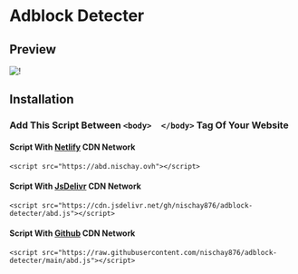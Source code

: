 # Adblock Detecter
## Preview
![!](https://i.imgur.com/zPU6g1Y.png)
## Installation
### Add This Script Between `<body>  </body>` Tag Of Your Website
#### Script With [Netlify](https://netlify.com) CDN Network
```
<script src="https://abd.nischay.ovh"></script>
```
#### Script With [JsDelivr](https://jsdelivr.net) CDN Network
```
<script src="https://cdn.jsdelivr.net/gh/nischay876/adblock-detecter/abd.js"></script>
```
#### Script With [Github](https://github.com) CDN Network
```
<script src="https://raw.githubusercontent.com/nischay876/adblock-detecter/main/abd.js"></script>
```
